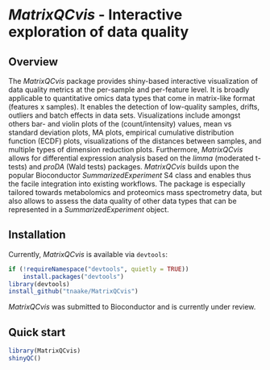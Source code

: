 # _MatrixQCvis_ - Interactive exploration of data quality

## Overview

The _MatrixQCvis_ package provides shiny-based 
interactive visualization of data quality metrics at the per-sample and 
per-feature level. It is broadly applicable to quantitative omics data types 
that come in matrix-like format (features x samples). It enables the detection 
of low-quality samples, drifts, outliers and batch effects in data sets.
Visualizations include amongst others bar- and violin plots of the (count/intensity) 
values, mean vs standard deviation plots, MA plots, empirical cumulative 
distribution function (ECDF) plots, visualizations of the distances 
between samples, and multiple 
types of dimension reduction plots. Furthermore, _MatrixQCvis_ allows for 
differential expression analysis based on the _limma_ (moderated t-tests) and 
_proDA_ (Wald tests) packages. _MatrixQCvis_ builds upon the popular 
Bioconductor _SummarizedExperiment_ S4 class and enables thus the facile 
integration into existing workflows. The package 
is especially tailored towards metabolomics and proteomics mass spectrometry 
data, but also allows to assess the data quality of other data types that 
can be represented in a _SummarizedExperiment_ object.

## Installation

Currently, _MatrixQCvis_ is available via `devtools`:
```r 
if (!requireNamespace("devtools", quietly = TRUE))
    install.packages("devtools")
library(devtools)
install_github("tnaake/MatrixQCvis")
```

_MatrixQCvis_ was submitted to Bioconductor and is currently under review.

## Quick start

```r
library(MatrixQCvis)
shinyQC()
```

